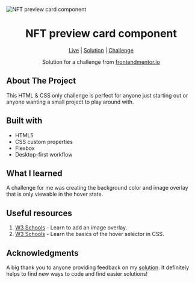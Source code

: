 ![NFT preview card component]()

<h1 align="center">NFT preview card component</h1>

<div align="center">

[Live](https://nathanraym.github.io/NFT-preview-card-component/)
| [Solution](https://github.com/NathanRayM/NFT-preview-card-component.git)
| [Challenge](https://www.frontendmentor.io/challenges/nft-preview-card-component-SbdUL_w0U)

Solution for a challenge from [frontendmentor.io](https://www.frontendmentor.io/)

</div>

## About The Project

This HTML & CSS only challenge is perfect for anyone just starting out or anyone wanting a small project to play around with.

## Built with

- HTML5
- CSS custom properties
- Flexbox
- Desktop-first workflow

## What I learned

A challenge for me was creating the background color and image overlay that is only viewable in the hover state.

## Useful resources

1. [W3 Schools](https://www.w3schools.com/howto/howto_css_image_overlay.asp) - Learn to add an image overlay.
2. [W3 Schools](https://www.w3schools.com/CSSref/sel_hover.php) - Learn the basics of the hover selector in CSS.

## Acknowledgments

A big thank you to anyone providing feedback on my [solution](). It definitely helps to find new ways to code and find easier solutions!
